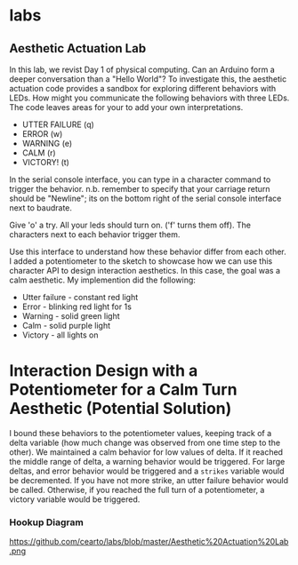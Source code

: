 # labs
## Aesthetic Actuation Lab
In this lab, we revist Day 1 of physical computing. Can an Arduino form a deeper conversation than a "Hello World"?
To investigate this, the aesthetic actuation code provides a sandbox for exploring different behaviors with LEDs. 
How might you communicate the following behaviors with three LEDs. The code leaves areas for your to add your own interpretations. 
* UTTER FAILURE (q)
* ERROR (w)
* WARNING (e)
* CALM (r)
* VICTORY! (t)

In the serial console interface, you can type in a character command to trigger the behavior. n.b. remember to specify that your carriage return should be "Newline"; its on the bottom right of the serial console interface next to baudrate. 

Give 'o' a try. All your leds should turn on. ('f' turns them off). 
The characters next to each behavior trigger them. 

Use this interface to understand how these behavior differ from each other. 
I added a potentiometer to the sketch to showcase how we can use this character API to design interaction aesthetics. 
In this case, the goal was a calm aesthetic. 
My implemention did the following: 
* Utter failure - constant red light
* Error - blinking red light for 1s
* Warning - solid green light
* Calm - solid purple light
* Victory - all lights on

# Interaction Design with a Potentiometer for a Calm Turn Aesthetic (Potential Solution)
I bound these behaviors to the potentiometer values, keeping track of a delta variable (how much change was observed from one time step to the other). 
We maintained a calm behavior for low values of delta.
If it reached the middle range of delta, a warning behavior would be triggered. 
For large deltas, and error behavior would be triggered and a `strikes` variable would be decremented. 
If you have not more strike, an utter failure behavior would be called. 
Otherwise, if you reached the full turn of a potentiometer, a victory variable would be triggered. 

### Hookup Diagram 
https://github.com/cearto/labs/blob/master/Aesthetic%20Actuation%20Lab.png
